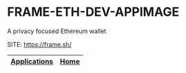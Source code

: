 # FRAME-ETH-DEV-APPIMAGE
 
 A privacy focused Ethereum wallet
 
 SITE: https://frame.sh/

 | [Applications](https://portable-linux-apps.github.io/apps.html) | [Home](https://portable-linux-apps.github.io)
 | --- | --- |
